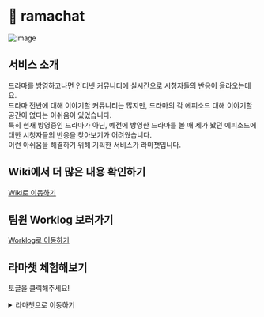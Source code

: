 # 🦙 ramachat

![image](https://cdn.discordapp.com/attachments/920134665430519940/923412105766518784/ramachat-main.png)

## 서비스 소개
드라마를 방영하고나면 인터넷 커뮤니티에 실시간으로 시청자들의 반응이 올라오는데요.  
드라마 전반에 대해 이야기할 커뮤니티는 많지만, 드라마의 각 에피소드 대해 이야기할 공간이 없다는 아쉬움이 있었습니다.  
특히 현재 방영중인 드라마가 아닌, 예전에 방영한 드라마를 볼 때 제가 봤던 에피소드에 대한 시청자들의 반응을 찾아보기가 어려웠습니다.  
이런 아쉬움을 해결하기 위해 기획한 서비스가 라마챗입니다.

## Wiki에서 더 많은 내용 확인하기
[Wiki로 이동하기](https://github.com/codestates/ramachat/wiki)

## 팀원 Worklog 보러가기
[Worklog로 이동하기](https://github.com/codestates/ramachat/wiki/%E2%9C%8F%EF%B8%8F-Worklog)

## 라마챗 체험해보기
토글을 클릭해주세요!
<details>
<summary>라마챗으로 이동하기</summary>
<div markdown="1">
<a href="http://ramachat-client-bucket-1.s3-website.us-east-2.amazonaws.com/" target="_blank">라마챗으로 이동하기</a>  
</div>
</details>
